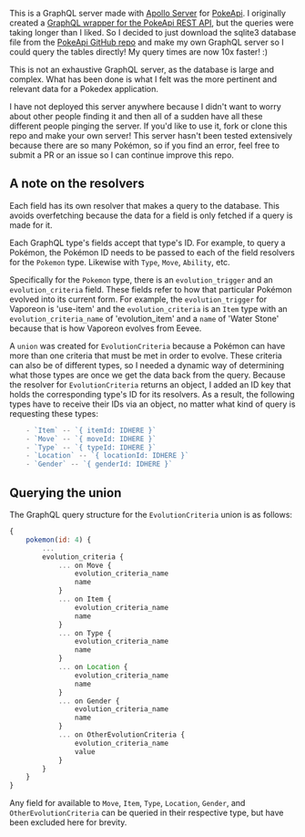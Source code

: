 This is a GraphQL server made with [Apollo Server](https://www.apollographql.com/docs/apollo-server/) for [PokeApi](https://pokeapi.co/). I originally created a [GraphQL wrapper for the PokeApi REST API](https://github.com/jgarrow/pokeapi-graphql), but the queries were taking longer than I liked. So I decided to just download the sqlite3 database file from the [PokeApi GitHub repo](https://github.com/PokeAPI/pokeapi) and make my own GraphQL server so I could query the tables directly! My query times are now 10x faster! :)

This is not an exhaustive GraphQL server, as the database is large and complex. What has been done is what I felt was the more pertinent and relevant data for a Pokedex application.

I have not deployed this server anywhere because I didn't want to worry about other people finding it and then all of a sudden have all these different people pinging the server. If you'd like to use it, fork or clone this repo and make your own server! This server hasn't been tested extensively because there are so many Pokémon, so if you find an error, feel free to submit a PR or an issue so I can continue improve this repo.

## A note on the resolvers

Each field has its own resolver that makes a query to the database. This avoids overfetching because the data for a field is only fetched if a query is made for it.

Each GraphQL type's fields accept that type's ID. For example, to query a Pokémon, the Pokémon ID needs to be passed to each of the field resolvers for the `Pokemon` type. Likewise with `Type`, `Move`, `Ability`, etc.

Specifically for the `Pokemon` type, there is an `evolution_trigger` and an `evolution_criteria` field. These fields refer to how that particular Pokémon evolved into its current form. For example, the `evolution_trigger` for Vaporeon is 'use-item' and the `evolution_criteria` is an `Item` type with an `evolution_criteria_name` of 'evolution_item' and a `name` of 'Water Stone' because that is how Vaporeon evolves from Eevee.

A `union` was created for `EvolutionCriteria` because a Pokémon can have more than one criteria that must be met in order to evolve. These criteria can also be of different types, so I needed a dynamic way of determining what those types are once we get the data back from the query. Because the resolver for `EvolutionCriteria` returns an object, I added an ID key that holds the corresponding type's ID for its resolvers. As a result, the following types have to receive their IDs via an object, no matter what kind of query is requesting these types:

```js
    - `Item` -- `{ itemId: IDHERE }`
    - `Move` -- `{ moveId: IDHERE }`
    - `Type` -- `{ typeId: IDHERE }`
    - `Location` -- `{ locationId: IDHERE }`
    - `Gender` -- `{ genderId: IDHERE }`
```

## Querying the union

The GraphQL query structure for the `EvolutionCriteria` union is as follows:

```js
{
    pokemon(id: 4) {
        ...
        evolution_criteria {
            ... on Move {
                evolution_criteria_name
                name
            }
            ... on Item {
                evolution_criteria_name
                name
            }
            ... on Type {
                evolution_criteria_name
                name
            }
            ... on Location {
                evolution_criteria_name
                name
            }
            ... on Gender {
                evolution_criteria_name
                name
            }
            ... on OtherEvolutionCriteria {
                evolution_criteria_name
                value
            }
        }
    }
}
```

Any field for available to `Move`, `Item`, `Type`, `Location`, `Gender`, and `OtherEvolutionCriteria` can be queried in their respective type, but have been excluded here for brevity.
